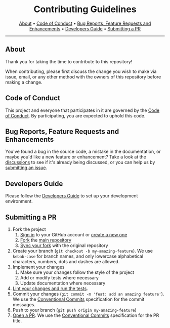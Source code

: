 <!-- markdownlint-disable MD041 -->

<div align="center">

# Contributing Guidelines

[About](#about)
•
[Code of Conduct](#code-of-conduct)
•
[Bug Reports, Feature Requests and Enhancements](#bug-reports-feature-requests-and-enhancements)
•
[Developers Guide](#developers-guide)
•
[Submitting a PR](#submitting-a-pr)

</div>

---

## About

Thank you for taking the time to contribute to this repository!

When contributing, please first discuss the change you wish to make via issue,
email, or any other method with the owners of this repository before making a
change.

## Code of Conduct

This project and everyone that participates in it are governed by the
[Code of Conduct](CODE_OF_CONDUCT.md). By participating, you are expected to
uphold this code.

## Bug Reports, Feature Requests and Enhancements

You've found a bug in the source code, a mistake in the documentation, or maybe
you'd like a new feature or enhancement? Take a look at the
[discussions](https://github.com/akikanellis/branch-name-validator-test/discussions) to see if it's already being discussed, or
you can help us by [submitting an issue](https://github.com/akikanellis/branch-name-validator-test/issues).

## Developers Guide

Please follow the [Developers Guide](DEVELOPERS_GUIDE.md) to set up your
development environment.

## Submitting a PR

<!-- @formatter:off -->

1. Fork the project
    1. [Sign in](https://github.com/login) to your GitHub account or
        [create a new one](https://github.com/join)
    2. [Fork](https://docs.github.com/en/get-started/quickstart/fork-a-repo)
       the [main repository](https://github.com/akikanellis/branch-name-validator-test)
    3. [Sync your fork](https://docs.github.com/en/get-started/quickstart/fork-a-repo#configuring-git-to-sync-your-fork-with-the-upstream-repository)
       with the original repository
2. Create your branch (`git checkout -b my-amazing-feature`). We use
    `kebab-case` for branch names, and only lowercase alphabetical
    characters, numbers, dots and dashes are allowed.
3. Implement your changes
    1. Make sure your changes follow the style of the project
    2. Add or modify tests where necessary
    3. Update documentation where necessary
4. [Lint your changes and run the tests](DEVELOPERS_GUIDE.md#useful-commands).
5. Commit your changes (`git commit -m 'feat: add an amazing feature'`). We use
    the [Conventional Commits](https://www.conventionalcommits.org)
    specification for the commit messages.
6. Push to your branch (`git push origin my-amazing-feature`)
7. [Open a PR](https://github.com/akikanellis/branch-name-validator-test/pulls). We use the
    [Conventional Commits](https://www.conventionalcommits.org) specification
    for the PR title.

<!-- @formatter:on -->
